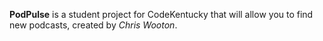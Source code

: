 <b>PodPulse</b> is a student project for CodeKentucky that will allow you to find new podcasts, created by <i>Chris Wooton</i>.
